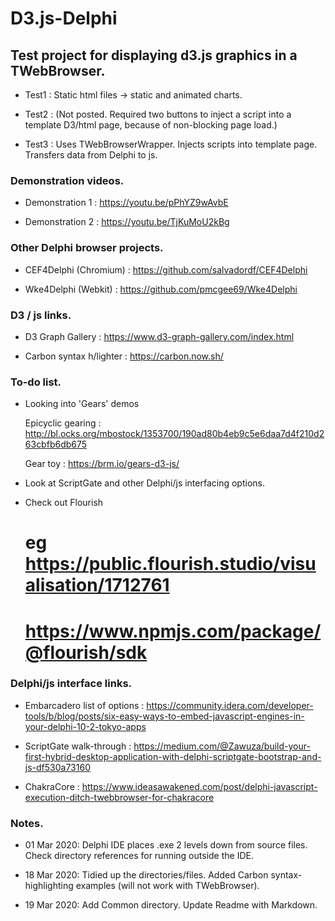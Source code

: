 # D3.js-Delphi

## Test project for displaying d3.js graphics in a TWebBrowser.

- Test1 : Static html files -> static and animated charts.

- Test2 : (Not posted. Required two buttons to inject a script into a template D3/html page, because of non-blocking page load.)

- Test3 : Uses TWebBrowserWrapper. Injects scripts into template page. Transfers data from Delphi to js.


### Demonstration videos.

- Demonstration 1 : https://youtu.be/pPhYZ9wAvbE

- Demonstration 2 : https://youtu.be/TjKuMoU2kBg


### Other Delphi browser projects.

- CEF4Delphi (Chromium)   :     https://github.com/salvadordf/CEF4Delphi

- Wke4Delphi (Webkit)     :     https://github.com/pmcgee69/Wke4Delphi


### D3 / js  links.

- D3 Graph Gallery        :     https://www.d3-graph-gallery.com/index.html

- Carbon syntax h/lighter :     https://carbon.now.sh/


### To-do list.

- Looking into 'Gears' demos

  Epicyclic gearing :     http://bl.ocks.org/mbostock/1353700/190ad80b4eb9c5e6daa7d4f210d263cbfb6db675
      
  Gear toy          :     https://brm.io/gears-d3-js/
      
- Look at ScriptGate and other Delphi/js interfacing options.

- Check out Flourish
  # eg https://public.flourish.studio/visualisation/1712761
  # https://www.npmjs.com/package/@flourish/sdk


### Delphi/js interface links.
- Embarcadero list of options : https://community.idera.com/developer-tools/b/blog/posts/six-easy-ways-to-embed-javascript-engines-in-your-delphi-10-2-tokyo-apps

- ScriptGate walk-through : https://medium.com/@Zawuza/build-your-first-hybrid-desktop-application-with-delphi-scriptgate-bootstrap-and-js-df530a73160

- ChakraCore : https://www.ideasawakened.com/post/delphi-javascript-execution-ditch-twebbrowser-for-chakracore


### Notes.

- 01 Mar 2020:  Delphi IDE places .exe 2 levels down from source files.  Check directory references for running outside the IDE.

- 18 Mar 2020:  Tidied up the directories/files.  Added Carbon syntax-highlighting examples (will not work with TWebBrowser).

- 19 Mar 2020:  Add Common directory. Update Readme with Markdown.
